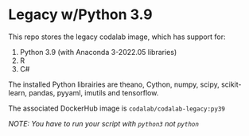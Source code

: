 # Legacy w/Python 3.9

This repo stores the legacy codalab image, which has support for:

1. Python 3.9 (with Anaconda 3-2022.05 libraries)
2. R
3. C#

The installed Python librairies are theano, Cython, numpy, scipy, scikit-learn, pandas, pyyaml, imutils and tensorflow.

The associated DockerHub image is `codalab/codalab-legacy:py39`

*NOTE: You have to run your script with `python3` not `python`*
